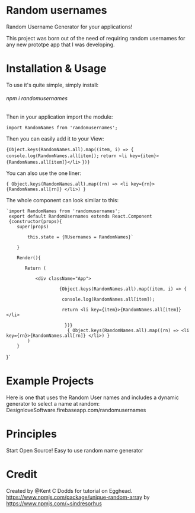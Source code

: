 # Random usernames


Random Username Generator for your applications!


This project was born out of the need of requiring random usernames for any new prototpe app that I was developing. 

# Installation & Usage

To use it's quite simple, simply install:
###### npm i randomusernames

Then in your application import the module:


`import RandomNames from 'randomusernames';`

Then you can easily add it to your View:

`{Object.keys(RandomNames.all).map((item, i) => {`
             `console.log(RandomNames.all[item]);`
           `return <li key={item}>{RandomNames.all[item]}</li>`
 `})}`
 
 You can also use the one liner:
 
 `{ Object.keys(RandomNames.all).map((rn) => <li key={rn}>{RandomNames.all[rn]} </li>) }`
        
The whole component can look similar to this:

    `import RandomNames from 'randomusernames';
     export default RandomUsernames extends React.Component
     {constructor(props){
        super(props)
        
            this.state = {RUsernames = RandomNames}`
            
        }
        
        Render(){
        
           Return (
            
               <div className="App">
               
                        {Object.keys(RandomNames.all).map((item, i) => {
                        
                         console.log(RandomNames.all[item]);
                         
                         return <li key={item}>{RandomNames.all[item]}</li>
                        
                          })}
                           { Object.keys(RandomNames.all).map((rn) => <li key={rn}>{RandomNames.all[rn]} </li>) }    
            )
        }
}`



# Example Projects
Here is one that uses the Random User names and includes a dynamic generator to select a name at random:
DesignloveSoftware.firebaseapp.com/randomusernames

# Principles
Start Open Source!
Easy to use random name generator

# Credit
Created by @Kent C Dodds for tutorial on Egghead. https://www.npmjs.com/package/unique-random-array by https://www.npmjs.com/~sindresorhus


